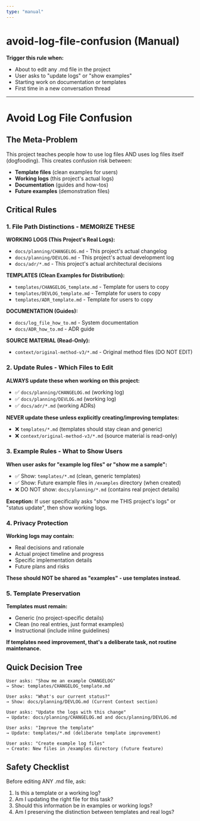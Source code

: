 ```yaml
---
type: "manual"
---
```


# avoid-log-file-confusion (Manual)

**Trigger this rule when:**
- About to edit any .md file in the project
- User asks to "update logs" or "show examples"
- Starting work on documentation or templates
- First time in a new conversation thread

---

# Avoid Log File Confusion

## The Meta-Problem

This project teaches people how to use log files AND uses log files itself (dogfooding). This creates confusion risk between:
- **Template files** (clean examples for users)
- **Working logs** (this project's actual logs)
- **Documentation** (guides and how-tos)
- **Future examples** (demonstration files)

## Critical Rules

### 1. File Path Distinctions - MEMORIZE THESE

**WORKING LOGS (This Project's Real Logs):**
- `docs/planning/CHANGELOG.md` - This project's actual changelog
- `docs/planning/DEVLOG.md` - This project's actual development log
- `docs/adr/*.md` - This project's actual architectural decisions

**TEMPLATES (Clean Examples for Distribution):**
- `templates/CHANGELOG_template.md` - Template for users to copy
- `templates/DEVLOG_template.md` - Template for users to copy
- `templates/ADR_template.md` - Template for users to copy

**DOCUMENTATION (Guides):**
- `docs/log_file_how_to.md` - System documentation
- `docs/ADR_how_to.md` - ADR guide

**SOURCE MATERIAL (Read-Only):**
- `context/original-method-v3/*.md` - Original method files (DO NOT EDIT)

### 2. Update Rules - Which Files to Edit

**ALWAYS update these when working on this project:**
- ✅ `docs/planning/CHANGELOG.md` (working log)
- ✅ `docs/planning/DEVLOG.md` (working log)
- ✅ `docs/adr/*.md` (working ADRs)

**NEVER update these unless explicitly creating/improving templates:**
- ❌ `templates/*.md` (templates should stay clean and generic)
- ❌ `context/original-method-v3/*.md` (source material is read-only)

### 3. Example Rules - What to Show Users

**When user asks for "example log files" or "show me a sample":**
- ✅ Show: `templates/*.md` (clean, generic templates)
- ✅ Show: Future example files in `/examples` directory (when created)
- ❌ DO NOT show: `docs/planning/*.md` (contains real project details)

**Exception:** If user specifically asks "show me THIS project's logs" or "status update", then show working logs.

### 4. Privacy Protection

**Working logs may contain:**
- Real decisions and rationale
- Actual project timeline and progress
- Specific implementation details
- Future plans and risks

**These should NOT be shared as "examples" - use templates instead.**

### 5. Template Preservation

**Templates must remain:**
- Generic (no project-specific details)
- Clean (no real entries, just format examples)
- Instructional (include inline guidelines)

**If templates need improvement, that's a deliberate task, not routine maintenance.**

## Quick Decision Tree

```
User asks: "Show me an example CHANGELOG"
→ Show: templates/CHANGELOG_template.md

User asks: "What's our current status?"
→ Show: docs/planning/DEVLOG.md (Current Context section)

User asks: "Update the logs with this change"
→ Update: docs/planning/CHANGELOG.md and docs/planning/DEVLOG.md

User asks: "Improve the template"
→ Update: templates/*.md (deliberate template improvement)

User asks: "Create example log files"
→ Create: New files in /examples directory (future feature)
```

## Safety Checklist

Before editing ANY .md file, ask:
1. Is this a template or a working log?
2. Am I updating the right file for this task?
3. Should this information be in examples or working logs?
4. Am I preserving the distinction between templates and real logs?